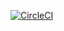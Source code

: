[![CircleCI](https://circleci.com/gh/nealfan01/ProductCatalog/tree/master.svg?style=svg)](https://circleci.com/gh/nealfan01/ProductCatalog/tree/master)
